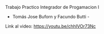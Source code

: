 Trabajo Practico Integrador de Progamacion I
- Tomás Jose Buforn y Facundo Butti -

Link al video: https://youtu.be/chhIVOr73Nc
